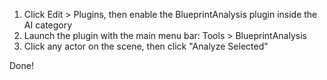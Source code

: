 1) Click Edit > Plugins, then enable the BlueprintAnalysis plugin inside the AI category
2) Launch the plugin with the main menu bar: Tools > BlueprintAnalysis
3) Click any actor on the scene, then click "Analyze Selected"

Done!
